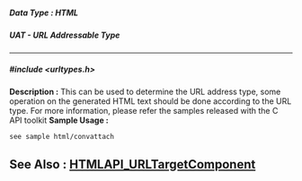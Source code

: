 ##### Data Type : HTML
##### UAT - URL Addressable Type
---
##### #include <urltypes.h>
**Description :**
This can be used to determine the URL address type, some operation on the 
generated HTML text should be done according to the URL type. For more 
information, please refer the samples released with the C API toolkit
**Sample Usage :**
```
see sample html/convattach
```
**See Also :**
[HTMLAPI_URLTargetComponent](D:/md_files/HTMLAPI_URLTargetComponent.md)
---
